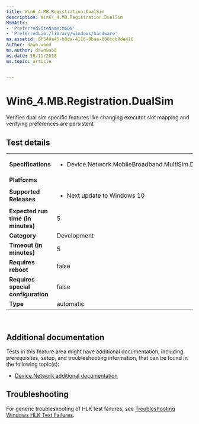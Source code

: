 ```yaml
---
title: Win6_4.MB.Registration.DualSim
description: Win6\_4.MB.Registration.DualSim
MSHAttr:
- 'PreferredSiteName:MSDN'
- 'PreferredLib:/library/windows/hardware'
ms.assetid: 8f549a45-b8da-4116-8baa-808ccb9da416
author: dawn.wood
ms.author: dawnwood
ms.date: 10/11/2018
ms.topic: article


---
```


# Win6_4.MB.Registration.DualSim


Verifies dual sim specific features like changing executor slot mapping and verifying preferences are persistent

## Test details
|||
|---|---|
| **Specifications**  | <ul><li>Device.Network.MobileBroadband.MultiSim.Discretional</li></ul> |  
| **Platforms**   | <ul></ul> |
| **Supported Releases** | <ul><li>Next update to Windows 10</li></ul> |
|**Expected run time (in minutes)**| 5 |
|**Category**| Development |
|**Timeout (in minutes)**| 5 |
|**Requires reboot**| false |
|**Requires special configuration**| false |
|**Type**| automatic |

 

## <span id="Additional_documentation"></span><span id="additional_documentation"></span><span id="ADDITIONAL_DOCUMENTATION"></span>Additional documentation


Tests in this feature area might have additional documentation, including prerequisites, setup, and troubleshooting information, that can be found in the following topic(s):

-   [Device.Network additional documentation](device-network-additional-documentation.md)

## <span id="Troubleshooting"></span><span id="troubleshooting"></span><span id="TROUBLESHOOTING"></span>Troubleshooting


For generic troubleshooting of HLK test failures, see [Troubleshooting Windows HLK Test Failures](..\user\troubleshooting-windows-hlk-test-failures.md).

 

 






